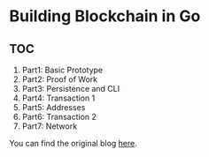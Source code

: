# Building Blockchain in Go

## TOC

1. Part1: Basic Prototype
2. Part2: Proof of Work
3. Part3: Persistence and CLI
4. Part4: Transaction 1
5. Part5: Addresses
6. Part6: Transaction 2
7. Part7: Network

You can find the original blog [here](https://jeiwan.cc/posts/building-blockchain-in-go-part-1/).
